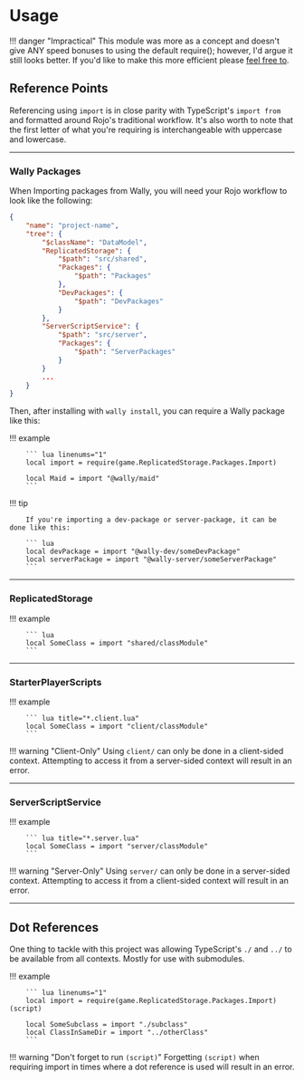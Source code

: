 # Usage

!!! danger "Impractical"
    This module was more as a concept and doesn't give ANY speed bonuses to using the default require(); however, I'd argue it still looks better. If you'd like to make this more efficient please [feel free to](https://github.com/alexinite/WallyPackages/fork).

## Reference Points

Referencing using `import` is in close parity with TypeScript's `import from` and formatted around Rojo's traditional workflow. It's also worth to note that the first letter of what you're requiring is interchangeable with uppercase and lowercase.

-----

### Wally Packages

When Importing packages from Wally, you will need your Rojo workflow to look like the following:

``` json title="default.project.json" linenums="1" hl_lines="7 8 9 10 11 12 16 17 18"
{
    "name": "project-name",
    "tree": {
        "$className": "DataModel",
        "ReplicatedStorage": {
            "$path": "src/shared",
            "Packages": {
                "$path": "Packages"
            },
            "DevPackages": {
                "$path": "DevPackages"
            }
        },
        "ServerScriptService": {
            "$path": "src/server",
            "Packages": {
                "$path": "ServerPackages"
            }
        }
        ...
    }
}
```

Then, after installing with `wally install`, you can require a Wally package like this:

!!! example

        ``` lua linenums="1"
        local import = require(game.ReplicatedStorage.Packages.Import)

        local Maid = import "@wally/maid"
        ```

!!! tip

        If you're importing a dev-package or server-package, it can be done like this:

        ``` lua
        local devPackage = import "@wally-dev/someDevPackage"
        local serverPackage = import "@wally-server/someServerPackage"
        ```

-----

### ReplicatedStorage

!!! example

        ``` lua
        local SomeClass = import "shared/classModule"
        ```

-----

### StarterPlayerScripts

!!! example

        ``` lua title="*.client.lua"
        local SomeClass = import "client/classModule"
        ```

!!! warning "Client-Only"
        Using `client/` can only be done in a client-sided context. Attempting to access it from a server-sided context will result in an error.

-----

### ServerScriptService

!!! example

        ``` lua title="*.server.lua"
        local SomeClass = import "server/classModule"
        ```

!!! warning "Server-Only"
        Using `server/` can only be done in a server-sided context. Attempting to access it from a client-sided context will result in an error.

-----

## Dot References

One thing to tackle with this project was allowing TypeScript's `./` and `../` to be available from all contexts. Mostly for use with submodules.

!!! example

        ``` lua linenums="1"
        local import = require(game.ReplicatedStorage.Packages.Import) (script)

        local SomeSubclass = import "./subclass"
        local ClassInSameDir = import "../otherClass"
        ```

!!! warning "Don't forget to run `(script)`"
        Forgetting `(script)` when requiring import in times where a dot reference is used will result in an error.
